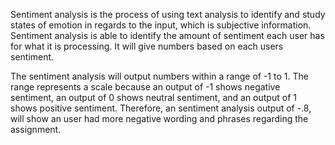 Sentiment analysis is the process of using text analysis to
identify and study states of emotion in regards to the input, which is subjective information.
Sentiment analysis is able to identify the amount of sentiment each user has
for what it is processing. It will give numbers based on each users sentiment.

The sentiment analysis will output numbers within a range of -1 to 1.
The range represents a scale because an output of -1 shows negative sentiment,
an output of 0 shows neutral sentiment, and an output of 1 shows positive sentiment.
Therefore, an sentiment analysis output of -.8, will show an user had more
negative wording and phrases regarding the assignment.
